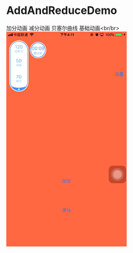 # AddAndReduceDemo
加分动画 减分动画 贝塞尔曲线 基础动画<br/br>
![image](https://github.com/qiaomenzhuan/AddAndReduceDemo/blob/master/ezgif.com-video-to-gif.gif) 
